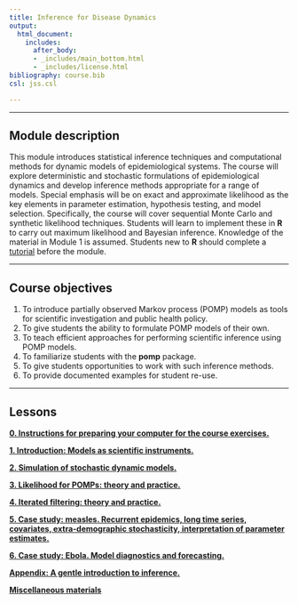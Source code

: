 ```yaml
---
title: Inference for Disease Dynamics
output:
  html_document:
    includes:
      after_body:
      - _includes/main_bottom.html
      - _includes/license.html
bibliography: course.bib
csl: jss.csl

---
```


<style type="text/css">
div .nb {
	background-color: #ffeca3;
	border-style: solid;
	border-width: 2;
	border-color: #00274c;
	padding: 1em;
}
hr {
	border-width: 3;
	border-color: #00274c;
}
</style>

----------------------

## Module description

This module introduces statistical inference techniques and computational methods for dynamic models of epidemiological systems.
The course will explore deterministic and stochastic formulations of epidemiological dynamics and develop inference methods appropriate for a range of models.
Special emphasis will be on exact and approximate likelihood as the key elements in parameter estimation, hypothesis testing, and model selection. Specifically, the course will cover sequential Monte Carlo and synthetic likelihood techniques.
Students will learn to implement these in **R** to carry out maximum likelihood and Bayesian inference. Knowledge of the material in Module 1 is assumed.
Students new to **R** should complete a [tutorial](https://kingaa.github.io/R_Tutorial/) before the module.

----------------------

## Course objectives

1. To introduce partially observed Markov process (POMP) models as tools for scientific investigation and public health policy.
1. To give students the ability to formulate POMP models of their own.
1. To teach efficient approaches for performing scientific inference using POMP models.
1. To familiarize students with the **pomp** package.
1. To give students opportunities to work with such inference methods.
1. To provide documented examples for student re-use.

----------------------

## Lessons

[**0. Instructions for preparing your computer for the course exercises.**](./prep/index.html)

[**1. Introduction: Models as scientific instruments.**](./intro/index.html)

[**2. Simulation of stochastic dynamic models.**](./stochsim/index.html)

[**3. Likelihood for POMPs: theory and practice.**](./pfilter/index.html)

[**4. Iterated filtering: theory and practice.**](./mif/index.html)

[**5. Case study: measles.  Recurrent epidemics, long time series, covariates, extra-demographic stochasticity, interpretation of parameter estimates.**](./measles/index.html)

[**6. Case study: Ebola. Model diagnostics and forecasting.**](./ebola/index.html)

[**Appendix: A gentle introduction to inference.**](./parest/index.html)

[**Miscellaneous materials**](./misc/index.html)
